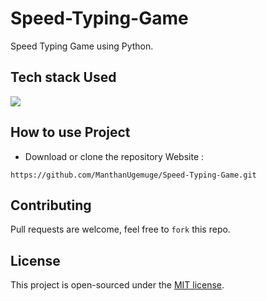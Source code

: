 # Speed-Typing-Game
Speed Typing Game using Python. 

## Tech stack Used
<a target="_blank" href="https://www.python.org/"><img src="https://img.shields.io/badge/Python-14354C?style=for-the-badge&logo=python&logoColor=white"></img></a>

## How to use Project
- Download or clone the repository Website : 
```
https://github.com/ManthanUgemuge/Speed-Typing-Game.git
```

## Contributing
Pull requests are welcome, feel free to ```fork``` this repo.

## License
This project is open-sourced under the [MIT license]().
